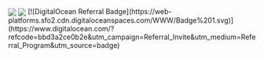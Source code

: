 
<img align="center" src="https://github-readme-stats.vercel.app/api?username=IscRivera91&show_icons=true"/>
<img align="center" src="https://github-readme-stats.vercel.app/api/top-langs/?username=IscRivera91&layout=compact&hide=html" />
[![DigitalOcean Referral Badge](https://web-platforms.sfo2.cdn.digitaloceanspaces.com/WWW/Badge%201.svg)](https://www.digitalocean.com/?refcode=bbd3a2ce0b2e&utm_campaign=Referral_Invite&utm_medium=Referral_Program&utm_source=badge)
